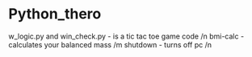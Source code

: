 # Python_thero
w_logic.py and win_check.py  - is a tic tac toe game code /n
bmi-calc - calculates your balanced mass /m
shutdown - turns off pc /n
